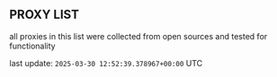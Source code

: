 ## PROXY LIST

all proxies in this list were collected from open sources and tested for functionality

last update: `2025-03-30 12:52:39.378967+00:00` UTC